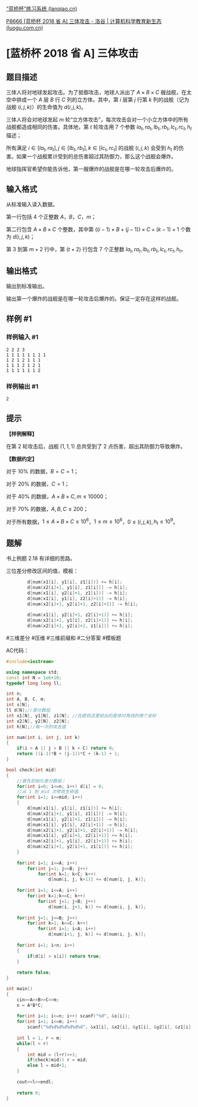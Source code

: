 [“蓝桥杯”练习系统 (lanqiao.cn)](https://lx.lanqiao.cn/problem.page?gpid=T2724)

[P8666 [蓝桥杯 2018 省 A] 三体攻击 - 洛谷 | 计算机科学教育新生态 (luogu.com.cn)](https://www.luogu.com.cn/problem/P8666)

# [蓝桥杯 2018 省 A] 三体攻击

## 题目描述

三体人将对地球发起攻击。为了抵御攻击，地球人派出了 $A\times B\times C$ 艘战舰，在太空中排成一个 $A$ 层 $B$ 行 $C$ 列的立方体。其中，第 $i$ 层第 $j$ 行第 $k$ 列的战舰（记为战舰 $(i, j, k)$）的生命值为 $d(i, j, k)$。

三体人将会对地球发起 $m$ 轮“立方体攻击”，每次攻击会对一个小立方体中的所有战舰都造成相同的伤害。具体地，第 $t$ 轮攻击用 $7$ 个参数 $la_t, ra_t, lb_t, rb_t, lc_t, rc_t, h_t$ 描述；

所有满足 $i\in [la_t, ra_t],j\in [lb_t, rb_t],k\in [lc_t, rc_t]$ 的战舰 $(i, j, k)$ 会受到 $h_t$ 的伤害。如果一个战舰累计受到的总伤害超过其防御力，那么这个战舰会爆炸。

地球指挥官希望你能告诉他，第一艘爆炸的战舰是在哪一轮攻击后爆炸的。

## 输入格式

从标准输入读入数据。

第一行包括 $4$ 个正整数 $A$，$B$，$C$，$m$；

第二行包含 $A\times B\times C$ 个整数，其中第 $((i − 1)\times B + (j − 1)) \times C + (k − 1)+1$ 个数为 $d(i, j, k)$；

第 $3$ 到第 $m + 2$ 行中，第 $(t + 2)$ 行包含 $7$ 个正整数 $la_t, ra_t, lb_t, rb_t, lc_t, rc_t, h_t$。

## 输出格式

输出到标准输出。

输出第一个爆炸的战舰是在哪一轮攻击后爆炸的。保证一定存在这样的战舰。

## 样例 #1

### 样例输入 #1

```
2 2 2 3
1 1 1 1 1 1 1 1
1 2 1 2 1 1 1
1 1 1 2 1 2 1
1 1 1 1 1 1 2
```

### 样例输出 #1

```
2
```

## 提示

**【样例解释】**

在第 $2$ 轮攻击后，战舰 $(1,1,1)$ 总共受到了 $2$ 点伤害，超出其防御力导致爆炸。

**【数据约定】**

对于 $10\%$ 的数据，$B = C = 1$；

对于 $20\%$ 的数据，$C = 1$；

对于 $40\%$ 的数据，$A\times B \times C, m\le10000$；

对于 $70\%$ 的数据，$A, B, C \le 200$；

对于所有数据，$1\le A\times B\times C \le 10^6$，$1\le m \le 10^6$，$0 \le  (i, j, k)$, $h_t\le 10^9$。

## 题解

书上例题 2.18 有详细的思路。

三位差分修改区间的值，模板：
```cpp
		d[num(x1[i], y1[i], z1[i])] += h[i];
        d[num(x2[i]+1, y1[i], z1[i])] -= h[i];
        d[num(x1[i], y2[i]+1, z1[i])] -= h[i];
        d[num(x1[i], y1[i], z2[i]+1)] -= h[i];
        d[num(x2[i]+1, y2[i]+1, z2[i]+1)] -= h[i];
        
        d[num(x1[i], y2[i]+1, z2[i]+1)] += h[i];
        d[num(x2[i]+1, y1[i], z2[i]+1)] += h[i];
        d[num(x2[i]+1, y2[i]+1, z1[i])] += h[i];
```


#三维差分 #压维  #三维前缀和 #二分答案  #模板题 

AC代码：
```cpp
#include<iostream>

using namespace std;
const int N = 1e6+10;
typedef long long ll;

int n;
int A, B, C, m;
int s[N];
ll d[N];//差分数组
int x1[N], y1[N], z1[N]; //在题目这里给出的是体对角线的两个坐标
int x2[N], y2[N], z2[N];
int h[N];//每一次的攻击值

int num(int i, int j, int k)
{
    if(i > A || j > B || k > C) return 0;
    return ((i-1)*B + (j-1))*C + (k-1) + 1;
}

bool check(int mid)
{
    //首先初始化差分数组；
    for(int i=0; i<=n; i++) d[i] = 0;
    //从 1 到 mid 次修改生命值
    for(int i=1; i<=mid; i++)
    {
        d[num(x1[i], y1[i], z1[i])] += h[i];
        d[num(x2[i]+1, y1[i], z1[i])] -= h[i];
        d[num(x1[i], y2[i]+1, z1[i])] -= h[i];
        d[num(x1[i], y1[i], z2[i]+1)] -= h[i];
        d[num(x2[i]+1, y2[i]+1, z2[i]+1)] -= h[i];
        d[num(x1[i], y2[i]+1, z2[i]+1)] += h[i];
        d[num(x2[i]+1, y1[i], z2[i]+1)] += h[i];
        d[num(x2[i]+1, y2[i]+1, z1[i])] += h[i];
    }
    
    for(int i=1; i<=A; i++)
        for(int j=1; j<=B; j++)
            for(int k=1; k<C; k++)
                d[num(i, j, k+1)] += d[num(i, j, k)];
                
    for(int i=1; i<=A; i++)
        for(int k=1;k<=C; k++)
            for(int j=1; j<B; j++)
                d[num(i, j+1, k)] += d[num(i, j, k)];
                
    for(int j=1; j<=B; j++)
        for(int k=1; k<=C; k++)
            for(int i=1; i<A; i++)
                d[num(i+1, j, k)] += d[num(i, j, k)];
                
    for(int i=1; i<n; i++)
    {
        if(d[i] > s[i]) return true;
    }
    
    return false;
}

int main()
{
    cin>>A>>B>>C>>m;
    n = A*B*C;
    
    for(int i=1; i<=n; i++) scanf("%d", &s[i]);
    for(int i=1; i<=m; i++)
        scanf("%d%d%d%d%d%d%d", &x1[i], &x2[i], &y1[i], &y2[i], &z1[i], &z2[i], &h[i]);
    
    int l = 1, r = m;
    while(l < r)
    {
        int mid = (l+r)>>1;
        if(check(mid)) r = mid;
        else l = mid+1;
    }
    
    cout<<l<<endl;
    
    return 0;
}
```
